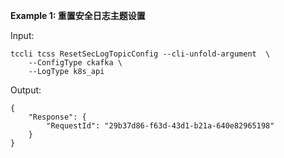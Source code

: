 **Example 1: 重置安全日志主题设置**



Input: 

```
tccli tcss ResetSecLogTopicConfig --cli-unfold-argument  \
    --ConfigType ckafka \
    --LogType k8s_api
```

Output: 
```
{
    "Response": {
        "RequestId": "29b37d86-f63d-43d1-b21a-640e82965198"
    }
}
```

